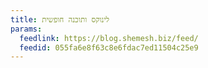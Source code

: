 ```yaml
---
title: לינוקס ותוכנה חופשית
params:
  feedlink: https://blog.shemesh.biz/feed/
  feedid: 055fa6e8f63c8e6fdac7ed11504c25e9
---
```

